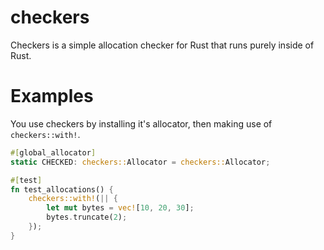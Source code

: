 # checkers

Checkers is a simple allocation checker for Rust that runs purely inside of Rust.

# Examples

You use checkers by installing it's allocator, then making use of
`checkers::with!`.

```rust
#[global_allocator]
static CHECKED: checkers::Allocator = checkers::Allocator;

#[test]
fn test_allocations() {
    checkers::with!(|| {
        let mut bytes = vec![10, 20, 30];
        bytes.truncate(2);
    });
}
```